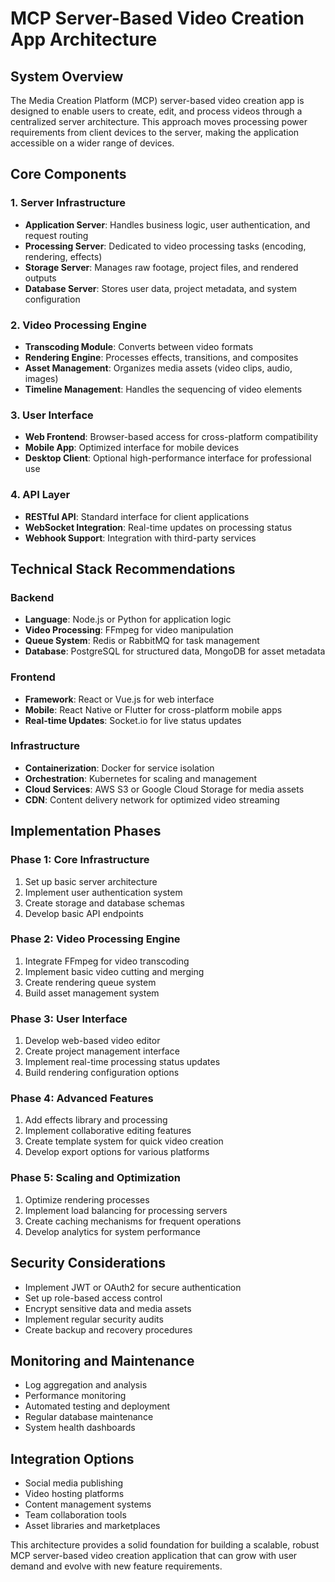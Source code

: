 # MCP Server-Based Video Creation App Architecture

## System Overview

The Media Creation Platform (MCP) server-based video creation app is designed to enable users to create, edit, and process videos through a centralized server architecture. This approach moves processing power requirements from client devices to the server, making the application accessible on a wider range of devices.

## Core Components

### 1. Server Infrastructure
- **Application Server**: Handles business logic, user authentication, and request routing
- **Processing Server**: Dedicated to video processing tasks (encoding, rendering, effects)
- **Storage Server**: Manages raw footage, project files, and rendered outputs
- **Database Server**: Stores user data, project metadata, and system configuration

### 2. Video Processing Engine
- **Transcoding Module**: Converts between video formats
- **Rendering Engine**: Processes effects, transitions, and composites
- **Asset Management**: Organizes media assets (video clips, audio, images)
- **Timeline Management**: Handles the sequencing of video elements

### 3. User Interface
- **Web Frontend**: Browser-based access for cross-platform compatibility
- **Mobile App**: Optimized interface for mobile devices
- **Desktop Client**: Optional high-performance interface for professional use

### 4. API Layer
- **RESTful API**: Standard interface for client applications
- **WebSocket Integration**: Real-time updates on processing status
- **Webhook Support**: Integration with third-party services

## Technical Stack Recommendations

### Backend
- **Language**: Node.js or Python for application logic
- **Video Processing**: FFmpeg for video manipulation
- **Queue System**: Redis or RabbitMQ for task management
- **Database**: PostgreSQL for structured data, MongoDB for asset metadata

### Frontend
- **Framework**: React or Vue.js for web interface
- **Mobile**: React Native or Flutter for cross-platform mobile apps
- **Real-time Updates**: Socket.io for live status updates

### Infrastructure
- **Containerization**: Docker for service isolation
- **Orchestration**: Kubernetes for scaling and management
- **Cloud Services**: AWS S3 or Google Cloud Storage for media assets
- **CDN**: Content delivery network for optimized video streaming

## Implementation Phases

### Phase 1: Core Infrastructure
1. Set up basic server architecture
2. Implement user authentication system
3. Create storage and database schemas
4. Develop basic API endpoints

### Phase 2: Video Processing Engine
1. Integrate FFmpeg for video transcoding
2. Implement basic video cutting and merging
3. Create rendering queue system
4. Build asset management system

### Phase 3: User Interface
1. Develop web-based video editor
2. Create project management interface
3. Implement real-time processing status updates
4. Build rendering configuration options

### Phase 4: Advanced Features
1. Add effects library and processing
2. Implement collaborative editing features
3. Create template system for quick video creation
4. Develop export options for various platforms

### Phase 5: Scaling and Optimization
1. Optimize rendering processes
2. Implement load balancing for processing servers
3. Create caching mechanisms for frequent operations
4. Develop analytics for system performance

## Security Considerations
- Implement JWT or OAuth2 for secure authentication
- Set up role-based access control
- Encrypt sensitive data and media assets
- Implement regular security audits
- Create backup and recovery procedures

## Monitoring and Maintenance
- Log aggregation and analysis
- Performance monitoring
- Automated testing and deployment
- Regular database maintenance
- System health dashboards

## Integration Options
- Social media publishing
- Video hosting platforms
- Content management systems
- Team collaboration tools
- Asset libraries and marketplaces

This architecture provides a solid foundation for building a scalable, robust MCP server-based video creation application that can grow with user demand and evolve with new feature requirements.
